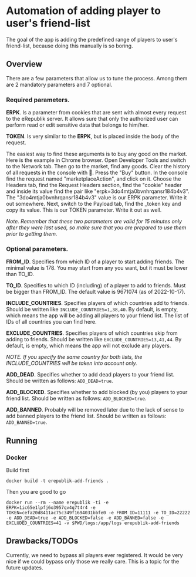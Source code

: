 # Automation of adding player to user's friend-list

The goal of the app is adding the predefined range of players to user's friend-list, 
because doing this manually is so boring.

## Overview

There are a few parameters that allow us to tune the process. Among them are 2 mandatory parameters and 7 optional.

### Required parameters.

**ERPK**. Is a parameter from cookies that are sent with almost every request to the eRepublik server. 
It allows sure that only the authorized user can perform read or edit sensitive data that belongs to him/her.

**TOKEN**. Is very similar to the **ERPK**, but is placed inside the body of the request.

The easiest way to find these arguments is to buy any good on the market. Here is the example in Chrome browser. 
Open Developer Tools and switch to the Network tab. Then go to the market, find any goods. 
Clear the history of all requests in the console with 🚫. Press the "Buy" button. 
In the console find the request named "marketplaceAction", and click on it. Choose the Headers tab, find the Request Headers section, find the "cookie" header and inside its value find the pair like "erpk=3do4mtja0bvnhrqansr184b4v3". The "3do4mtja0bvnhrqansr184b4v3" value is our ERPK parameter. Write it out somewhere. Next, switch to the Payload tab, find the _token key and copy its value. This is our TOKEN parameter. Write it out as well.

_Note. Remember that these two parameters are valid for 15 minutes only after they were last used, so make sure that you are prepared to use them prior to getting them._

### Optional parameters.

**FROM_ID**. Specifies from which ID of a player to start adding friends. The minimal value is 178. You may start from any you want, but it must be lower than TO_ID.

**TO_ID**. Specifies to which ID (including) of a player to add to friends. Must be bigger than FROM_ID. The default value is 9671074 (as of 2022-10-17).

**INCLUDE_COUNTRIES**. Specifies players of which countries add to friends. Should be written like `INCLUDE_COUNTRIES=1,38,40`. By default, is empty, which means the app will be adding all players to your friend list. The list of IDs of all countries you can find here.

**EXCLUDE_COUNTRIES**. Specifies players of which countries skip from adding to friends. Should be written like `EXCLUDE_COUNTRIES=13,41,44`. By default, is empty, which means the app will not exclude any players.

_NOTE. If you specify the same country for both lists, the INCLUDE_COUNTRIES will be taken into account only._

**ADD_DEAD**. Specifies whether to add dead players to your friend list. Should be written as follows: `ADD_DEAD=true`.

**ADD_BLOCKED**. Specifies whether to add blocked (by you) players to your friend list. Should be written as follows: `ADD_BLOCKED=true`.

**ADD_BANNED**. Probably will be removed later due to the lack of sense to add banned players to the friend list. Should be written as follows: `ADD_BANNED=true`.

## Running

### Docker

Build first 

```shell
docker build -t erepublik-add-friends .
```

Then you are good to go

```shell
docker run --rm --name erepublik -ti -e ERPK=1ic65e1lpfj6o3957qv4q7t4r4 -e TOKEN=cefa20d8411ac75c349f1694031bbfe0 -e FROM_ID=11111 -e TO_ID=22222 -e ADD_DEAD=true -e ADD_BLOCKED=false -e ADD_BANNED=false -e EXCLUDED_COUNTRIES=41 -v $PWD/logs:/app/logs erepublik-add-friends
```

## Drawbacks/TODOs

Currently, we need to bypass all players ever registered. 
It would be very nice if we could bypass only those we really care. 
This is a topic for the future updates.
